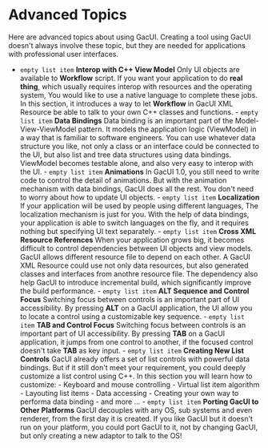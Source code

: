 # Advanced Topics

Here are advanced topics about using GacUI. Creating a tool using GacUI doesn't always involve these topic, but they are needed for applications with professional user interfaces.

- `empty list item` **Interop with C++ View Model** Only UI objects are available to **Workflow** script. If you want your application to do **real thing**, which usually requires interop with resources and the operating system, You would like to use a native language to complete these jobs. In this section, it introduces a way to let **Workflow** in GacUI XML Resource be able to talk to your own C++ classes and functions. - `empty list item` **Data Bindings** Data binding is an important part of the Model-View-ViewModel pattern. It models the application logic (ViewModel) in a way that is familiar to software engineers. You can use whatever data structure you like, not only a class or an interface could be connected to the UI, but also list and tree data structures using data bindings. ViewModel becomes testable alone, and also very easy to interop with the UI. - `empty list item` **Animations** In GacUI 1.0, you still need to write code to control the detail of animations. But with the animation mechanism with data bindings, GacUI does all the rest. You don't need to worry about how to update UI objects. - `empty list item` **Localization** If your application will be used by people using different languages, The localization mechanism is just for you. With the help of data bindings, your application is able to switch languages on the fly, and it requires nothing but specifying UI text separately. - `empty list item` **Cross XML Resource References** When your application grows big, it becomes difficult to control dependencies between UI objects and view models. GacUI allows different resource file to depend on each other. A GacUI XML Resource could use not only data resources, but also generated classes and interfaces from anothre resource file. The dependency also help GacUI to introduce incremental build, which significantly improve the build performance. - `empty list item` **ALT Sequence and Control Focus** Switching focus between controls is an important part of UI accessibility. By pressing **ALT** on a GacUI application, the UI allow you to locate a control using a customizable key sequence. - `empty list item` **TAB and Control Focus** Switching focus between controls is an important part of UI accessibility. By pressing **TAB** on a GacUI application, it jumps from one control to another, if the focused control doesn't take **TAB** as key input. - `empty list item` **Creating New List Controls** GacUI already offers a set of list controls with powerful data bindings. But if it still don't meet your requirement, you could deeply customize a list control using C++. In this section you will learn how to customize: - Keyboard and mouse controlling - Virtual list item algorithm - Layouting list items - Data accessing - Creating your own way to performa data binding - and more ... - `empty list item` **Porting GacUI to Other Platforms** GacUI decouples with any OS, sub systems and even renderer, from the first day it is created. If you like GacUI but it doesn't run on your platform, you could port GacUI to it, not by changing GacUI, but only creating a new adaptor to talk to the OS!

